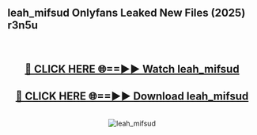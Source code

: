 <h2>leah_mifsud Onlyfans Leaked New Files (2025) r3n5u</h2>
<br>
<div align="center">
<h2><a href="https://mediafiles.top/leah_mifsud&ref=git" rel="nofollow">🔴 CLICK HERE 🌐==►► Watch leah_mifsud</a></h2>
<h2><a href="https://mediafiles.top/leah_mifsud&ref=git" rel="nofollow">🔴 CLICK HERE 🌐==►► Download leah_mifsud</a></h2>
<br>
<a href="https://mediafiles.top/leah_mifsud&ref=git" rel="nofollow" data-target="animated-image.originalLink"><img src="https://i.ibb.co.com/xMMVF88/686577567.gif" alt="leah_mifsud" style="max-width: 100%; display: inline-block;" data-target="animated-image.originalImage"></a>
</div>
<br>
<br>